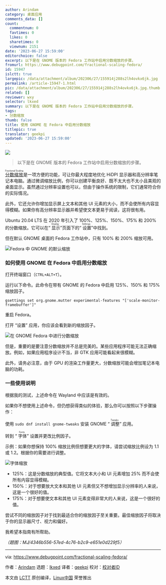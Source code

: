 ```yaml
---
author: Arindam
category: 桌面应用
comments_data: []
count:
  commentnum: 0
  favtimes: 0
  likes: 0
  sharetimes: 0
  viewnum: 2151
date: '2023-06-27 15:59:00'
editorchoice: false
excerpt: 以下是在 GNOME 版本的 Fedora 工作站中启用分数缩放的步骤。
fromurl: https://www.debugpoint.com/fractional-scaling-fedora/
id: 15947
islctt: true
largepic: /data/attachment/album/202306/27/155914j288s2lh4ovkx6jk.jpg
permalink: /article-15947-1.html
pic: /data/attachment/album/202306/27/155914j288s2lh4ovkx6jk.jpg.thumb.jpg
related: []
reviewer: wxy
selector: lkxed
summary: 以下是在 GNOME 版本的 Fedora 工作站中启用分数缩放的步骤。
tags:
- 分数缩放
thumb: false
title: 使用 GNOME 在 Fedora 中启用分数缩放
titlepic: true
translator: geekpi
updated: '2023-06-27 15:59:00'
---
```


![](/data/attachment/album/202306/27/155914j288s2lh4ovkx6jk.jpg)



> 
> 以下是在 GNOME 版本的 Fedora 工作站中启用分数缩放的步骤。
> 
> 
> 


<ruby> <a href="https://wiki.gnome.org/Initiatives/FracionalScaling">  分数缩放 </a> <rt>  Fractional Scaling </rt></ruby> 是一项方便的功能，可让你最大程度地优化 HiDPI 显示器和高分辨率笔记本电脑。通过微调缩放比例，你可以创建平衡良好、既不太大也不太小且美观的桌面显示。虽然通过分辨率设置也可以，但由于操作系统的限制，它们通常符合你的实际情况。


此外，它还允许你增加显示屏上文本和其他 UI 元素的大小，而不会使所有内容显得模糊。如果你有高分辨率显示器并希望使文本更易于阅读，这将很有用。


Ubuntu 20.04 LTS 在 2020 年引入了 100%、125%、150%、175% 和 200% 的分数缩放。它可以在“<ruby> 显示 <rt>  Display </rt></ruby>”页面下的“<ruby> 设置 <rt>  Settings </rt></ruby>”中找到。


但在默认 GNOME 桌面的 Fedora 工作站中，只有 100% 和 200% 缩放可用。


![Fedora 中 GNOME 的默认缩放](/data/attachment/album/202306/27/160045b017gk0bbtbvtjjk.jpg)


### 如何使用 GNOME 在 Fedora 中启用分数缩放


打开终端窗口（`CTRL+ALT+T`）。


运行以下命令。此命令在带有 GNOME 的 Fedora 中启用 125%、150% 和 175% 缩放因子。



```
gsettings set org.gnome.mutter experimental-features "['scale-monitor-framebuffer']"

```

重启 Fedora。


打开 “设置” 应用，你应该会看到新的缩放因子。


![在 GNOME Fedora 中进行分数缩放](/data/attachment/album/202306/27/160052pp35ve00z5eepm54.jpg)


但是，重要的是要注意分数缩放并不总是完美的。某些应用程序可能无法正确缩放。例如，如果应用程序设计不当，非 GTK 应用可能看起来很模糊。


此外，请务必注意，由于 GPU 的渲染工作量更大，分数缩放可能会增加笔记本电脑的功耗。


### 一些使用说明


根据我的测试，上述命令在 Wayland 中应该是有效的。


如果你不想使用上述命令，但仍想获得类似的体验，那么你可以按照以下步骤操作：


使用 `sudo dnf install gnome-tweaks` 安装 GNOME “<ruby> 调整 <rt>  Tweaks </rt></ruby>” 应用。


转到 “<ruby> 字体 <rt>  Fonts </rt></ruby>” 设置并更改比例因子。


示例：如果你想保持 100% 缩放比例但想要更大的字体，请尝试缩放比例设为 1.1 或 1.2。根据你的需要进行调整。


![字体缩放](/data/attachment/album/202306/27/160059fsfxa2x7372hhc76.jpg)


* 125%：这是分数缩放的典型值。它将文本大小和 UI 元素增加 25% 而不会使所有内容显得模糊。
* 150%：对于想要放大文本和其他 UI 元素但又不想增加显示分辨率的人来说，这是一个很好的值。
* 175%：对于想要使文本和其他 UI 元素变得非常大的人来说，这是一个很好的值。


尝试不同的缩放因子对于找到最适合你的缩放因子至关重要。最佳缩放因子将取决于你的显示器尺寸、视力和偏好。


我希望本指南有所帮助。


*（题图：MJ/4346b556-57ed-4c76-b2c9-e651e0d229f5）*




---


via: <https://www.debugpoint.com/fractional-scaling-fedora/>


作者：[Arindam](https://www.debugpoint.com/author/admin1/) 选题：[lkxed](https://github.com/lkxed/) 译者：[geekpi](https://github.com/geekpi) 校对：[校对者ID](https://github.com/%E6%A0%A1%E5%AF%B9%E8%80%85ID)


本文由 [LCTT](https://github.com/LCTT/TranslateProject) 原创编译，[Linux中国](https://linux.cn/) 荣誉推出
